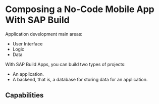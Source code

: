 # Composing a No-Code Mobile App With SAP Build
Application development main areas: 
- User Interface
- Logic
- Data

With SAP Build Apps, you can build two types of projects: 
- An application.
- A backend, that is, a database for storing data for an application.

## Capabilities
